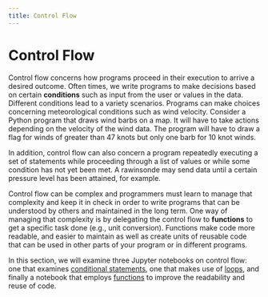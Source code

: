 ```yaml
---
title: Control Flow
---
```


# Control Flow

Control flow concerns how programs proceed in their execution to arrive a desired outcome. Often times, we write programs to make decisions based on certain **conditions** such as input from the user or values in the data. Different conditions lead to a variety scenarios. Programs can make choices concerning meteorological conditions such as wind velocity. Consider a Python program that draws wind barbs on a map. It will have to take actions depending on the velocity of the wind data. The program will have to draw a flag for winds of greater than 47 knots but only one barb for 10 knot winds.

In addition, control flow can also concern a program repeatedly executing a set of statements while proceeding through a list of values or while some condition has not yet been met. A rawinsonde may send data until a certain pressure level has been attained, for example.

Control flow can be complex and programmers must learn to manage that complexity and keep it in check in order to write programs that can be understood by others and maintained in the long term. One way of managing that complexity is by delegating the control flow to **functions** to get a specific task done (e.g., unit conversion). Functions make code more readable, and easier to maintain as well as create units of reusable code that can be used in other parts of your program or in different programs.

In this section, we will examine three Jupyter notebooks on control flow: one that examines [conditional statements](http://nbviewer.jupyter.org/github/Unidata/online-python-training/blob/master/notebooks/Conditionals.ipynb), one that makes use of [loops](http://nbviewer.jupyter.org/github/Unidata/online-python-training/blob/master/notebooks/Loops.ipynb), and finally a notebook that employs [functions](http://nbviewer.jupyter.org/github/Unidata/online-python-training/blob/master/notebooks/Functions.ipynb) to improve the readability and reuse of code.
